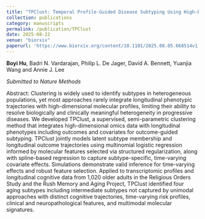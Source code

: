 ```yaml
---
title: "TPClust: Temporal Profile-Guided Disease Subtyping Using High-Dimensional Omics Data"
collection: publications
category: manuscripts
permalink: /publication/TPClust
date: 2025-08-22
venue: "biorxiv"
paperurl: 'https://www.biorxiv.org/content/10.1101/2025.08.05.668514v1'
---
```

**Boyi Hu**, Badri N. Vardarajan, Philip L. De Jager, David A. Bennett, Yuanjia Wang and Annie J. Lee

*Submitted to Nature Methods*

Abstract: Clustering is widely used to identify subtypes in heterogeneous populations, yet most approaches rarely integrate longitudinal phenotypic trajectories with high-dimensional molecular profiles, limiting their ability to resolve biologically and clinically meaningful heterogeneity in progressive diseases. We developed TPClust, a supervised, semi-parametric clustering method that integrates high-dimensional omics data with longitudinal phenotypes including outcomes and covariates for outcome-guided subtyping. TPClust jointly models latent subtype membership and longitudinal outcome trajectories using multinomial logistic regression informed by molecular features selected via structured regularization, along with spline-based regression to capture subtype-specific, time-varying covariate effects. Simulations demonstrate valid inference for time-varying effects and robust feature selection. Applied to transcriptomic profiles and longitudinal cognitive data from 1,020 older adults in the Religious Orders Study and the Rush Memory and Aging Project, TPClust identified four aging subtypes including intermediate subtypes not captured by unimodal approaches with distinct cognitive trajectories, time-varying risk profiles, clinical and neuropathological features, and multimodal molecular signatures.
